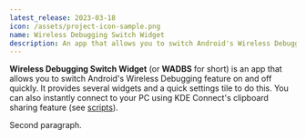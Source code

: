 ```yaml
---
latest_release: 2023-03-18
icon: /assets/project-icon-sample.png
name: Wireless Debugging Switch Widget
description: An app that allows you to switch Android's Wireless Debugging feature on and off quickly. It provides several widgets and a quick settings tile to do this.
---
```


**Wireless Debugging Switch Widget** (or **WADBS** for short) is an app that allows you to switch Android's Wireless Debugging feature on and off quickly.
It provides several widgets and a quick settings tile to do this. 
You can also instantly connect to your PC using KDE Connect's clipboard sharing feature (see [scripts](./scripts/)).

Second paragraph.
